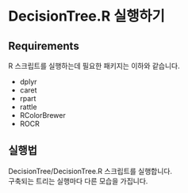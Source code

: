 # DecisionTree.R 실행하기
## Requirements
R 스크립트를 실행하는데 필요한 패키지는 이하와 같습니다.
* dplyr
* caret
* rpart
* rattle
* RColorBrewer
* ROCR

## 실행법
DecisionTree/DecisionTree.R 스크립트를 실행합니다.<br>
구축되는 트리는 실행마다 다른 모습을 가집니다.

